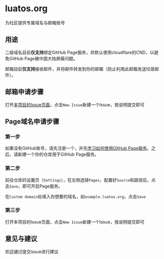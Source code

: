 # luatos.org

为社区提供专属域名与邮箱账号

## 用途

二级域名目前**仅支持**绑定GitHub Page服务，并默认使用cloudflare的CND，以避免GitHub Page被中国大陆屏蔽问题。

邮箱目前**仅支持**接收邮件，并将邮件转发到你的邮箱（防止利用此邮箱发送垃圾邮件）。

## 邮箱申请步骤

打开[本项目的Issue页面](https://github.com/chenxuuu/luatos.org/issues)，点击`New Issue`新建一个Issue，按说明提交即可

## Page域名申请步骤

### 第一步

如果没有GitHub账号，请先注册一个，并先[学习如何使用GitHub Page服务](https://docs.github.com/cn/pages)。之后，请新建一个你的仓库用于GitHub Page服务。

### 第二步

前往仓库的设置页（`Settings`），在左侧选择`Pages`，配置好`Source`和路径后，点击`Save`，即可开启Page服务。

在`Custom domain`处填入你想要的域名，如`example.luatos.org`，点击`Save`

### 第三步

打开本项目的Issue页面，点击`New Issue`新建一个Issue，按说明提交即可

## 意见与建议

欢迎通过提交issue进行建议
